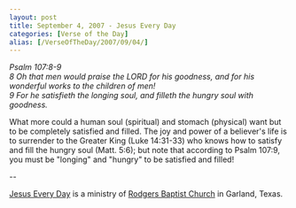 ```yaml
---
layout: post
title: September 4, 2007 - Jesus Every Day
categories: [Verse of the Day]
alias: [/VerseOfTheDay/2007/09/04/]
---
```


_Psalm 107:8-9  
8 Oh that men would praise the LORD for his goodness, and for his
wonderful works to the children of men!  
9 For he satisfieth the longing soul, and filleth the hungry soul
with goodness._

What more could a human soul (spiritual) and stomach (physical)
want but to be completely satisfied and filled. The joy and power of
a believer's life is to surrender to the Greater King (Luke 14:31-33)
who knows how to satisfy and fill the hungry soul (Matt. 5:6); but
note that according to Psalm 107:9, you must be "longing" and
"hungry" to be satisfied and filled!

 --

<a href=http://jesuseveryday.net>Jesus Every Day</a> is a ministry of <a href=http://rodgersbaptist.net>Rodgers Baptist Church</a> in Garland, Texas.
